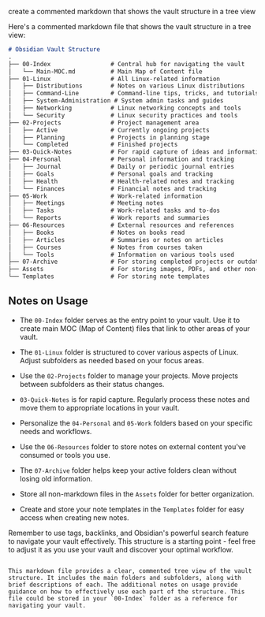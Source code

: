 create a commented markdown that shows the vault structure in a tree view

Here's a commented markdown file that shows the vault structure in a tree view:

```markdown
# Obsidian Vault Structure
.
├── 00-Index                 # Central hub for navigating the vault
│   └── Main-MOC.md          # Main Map of Content file
├── 01-Linux                 # All Linux-related information
│   ├── Distributions        # Notes on various Linux distributions
│   ├── Command-Line         # Command-line tips, tricks, and tutorials
│   ├── System-Administration # System admin tasks and guides
│   ├── Networking           # Linux networking concepts and tools
│   └── Security             # Linux security practices and tools
├── 02-Projects              # Project management area
│   ├── Active               # Currently ongoing projects
│   ├── Planning             # Projects in planning stage
│   └── Completed            # Finished projects
├── 03-Quick-Notes           # For rapid capture of ideas and information
├── 04-Personal              # Personal information and tracking
│   ├── Journal              # Daily or periodic journal entries
│   ├── Goals                # Personal goals and tracking
│   ├── Health               # Health-related notes and tracking
│   └── Finances             # Financial notes and tracking
├── 05-Work                  # Work-related information
│   ├── Meetings             # Meeting notes
│   ├── Tasks                # Work-related tasks and to-dos
│   └── Reports              # Work reports and summaries
├── 06-Resources             # External resources and references
│   ├── Books                # Notes on books read
│   ├── Articles             # Summaries or notes on articles
│   ├── Courses              # Notes from courses taken
│   └── Tools                # Information on various tools used
├── 07-Archive               # For storing completed projects or outdated information
├── Assets                   # For storing images, PDFs, and other non-markdown files
└── Templates                # For storing note templates
```

## Notes on Usage

- The `00-Index` folder serves as the entry point to your vault. Use it to create main MOC (Map of Content) files that link to other areas of your vault.

- The `01-Linux` folder is structured to cover various aspects of Linux. Adjust subfolders as needed based on your focus areas.

- Use the `02-Projects` folder to manage your projects. Move projects between subfolders as their status changes.

- `03-Quick-Notes` is for rapid capture. Regularly process these notes and move them to appropriate locations in your vault.

- Personalize the `04-Personal` and `05-Work` folders based on your specific needs and workflows.

- Use the `06-Resources` folder to store notes on external content you've consumed or tools you use.

- The `07-Archive` folder helps keep your active folders clean without losing old information.

- Store all non-markdown files in the `Assets` folder for better organization.

- Create and store your note templates in the `Templates` folder for easy access when creating new notes.

Remember to use tags, backlinks, and Obsidian's powerful search feature to navigate your vault effectively. This structure is a starting point - feel free to adjust it as you use your vault and discover your optimal workflow.
```

This markdown file provides a clear, commented tree view of the vault structure. It includes the main folders and subfolders, along with brief descriptions of each. The additional notes on usage provide guidance on how to effectively use each part of the structure. This file could be stored in your `00-Index` folder as a reference for navigating your vault.

